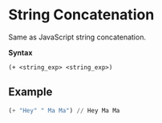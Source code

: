 # String Concatenation

Same as JavaScript string concatenation.

**Syntax**

```
(+ <string_exp> <string_exp>)
```

## Example

```lisp
(+ "Hey" " Ma Ma") // Hey Ma Ma
```